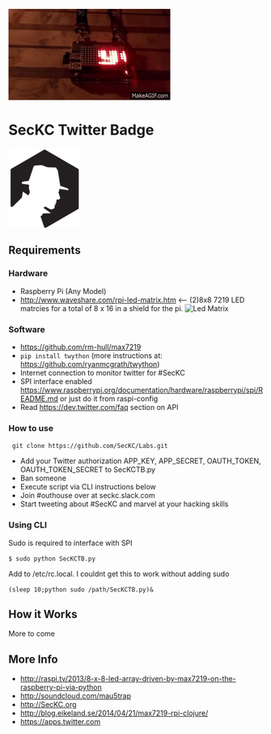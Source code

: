 [![Badge Jiff](https://raw.githubusercontent.com/SecKC/seckc.github.io/master/images/badges/SecKC_Twitter_Badge.gif)](https://youtu.be/bD3Shz_lzPA)



SecKC Twitter Badge
========================
![SecKC](https://raw.githubusercontent.com/SecKC/seckc.github.io/master/images/logo/SecKC_Hex_OnlyB_small.png "SecKC")
## Requirements ##
### Hardware ###
* Raspberry Pi (Any Model)
* http://www.waveshare.com/rpi-led-matrix.htm <-- (2)8x8 7219 LED matrcies for a total of 8 x 16 in a shield for the pi. ![Led Matrix](http://www.waveshare.com/media/catalog/product/cache/1/thumbnail/122x122/9df78eab33525d08d6e5fb8d27136e95/r/p/rpi-led-matrix-4.jpg "Led Matrix")

### Software ###
* https://github.com/rm-hull/max7219
* ```pip install twython``` (more instructions at: https://github.com/ryanmcgrath/twython)
* Internet connection to monitor twitter for #SecKC
* SPI interface enabled https://www.raspberrypi.org/documentation/hardware/raspberrypi/spi/README.md or just do it from raspi-config
* Read https://dev.twitter.com/faq section on API

### How to use ###
```
 git clone https://github.com/SecKC/Labs.git
```
* Add your Twitter authorization APP_KEY, APP_SECRET, OAUTH_TOKEN, OAUTH_TOKEN_SECRET to SecKCTB.py
* Ban someone
* Execute script via CLI instructions below
* Join #outhouse over at seckc.slack.com
* Start tweeting about #SecKC and marvel at your hacking skills

### Using CLI ###

Sudo is required to interface with SPI
```
$ sudo python SecKCTB.py
```
Add to /etc/rc.local. I couldnt get this to work without adding sudo

```
(sleep 10;python sudo /path/SecKCTB.py)&
````

## How it Works
More to come

## More Info
* http://raspi.tv/2013/8-x-8-led-array-driven-by-max7219-on-the-raspberry-pi-via-python
* http://soundcloud.com/mau5trap
* http://SecKC.org
* http://blog.eikeland.se/2014/04/21/max7219-rpi-clojure/ 
* https://apps.twitter.com
